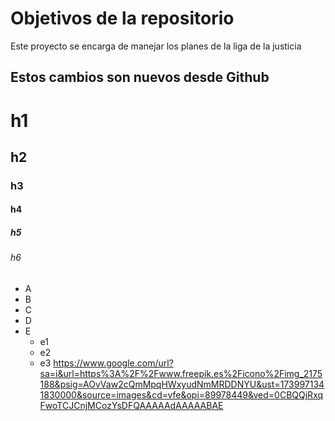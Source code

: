 # Objetivos de la repositorio

Este proyecto se encarga de manejar los planes de la liga de la justicia


## Estos cambios son nuevos desde Github

# h1
## h2
### h3
#### h4
##### h5
###### h6

 * A
 * B
 * C
 * D
 * E
   * e1
   * e2
   * e3
https://www.google.com/url?sa=i&url=https%3A%2F%2Fwww.freepik.es%2Ficono%2Fimg_2175188&psig=AOvVaw2cQmMpqHWxyudNmMRDDNYU&ust=1739971341830000&source=images&cd=vfe&opi=89978449&ved=0CBQQjRxqFwoTCJCnjMCozYsDFQAAAAAdAAAAABAE
